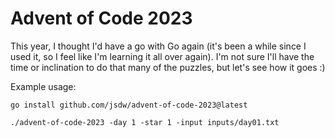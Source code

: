 # Advent of Code 2023

This year, I thought I'd have a go with Go again (it's been a while since I used it, so I feel like I'm learning it all over again). I'm not sure I'll have the time or inclination to do that many of the puzzles, but let's see how it goes :)

Example usage:

```
go install github.com/jsdw/advent-of-code-2023@latest

./advent-of-code-2023 -day 1 -star 1 -input inputs/day01.txt
```